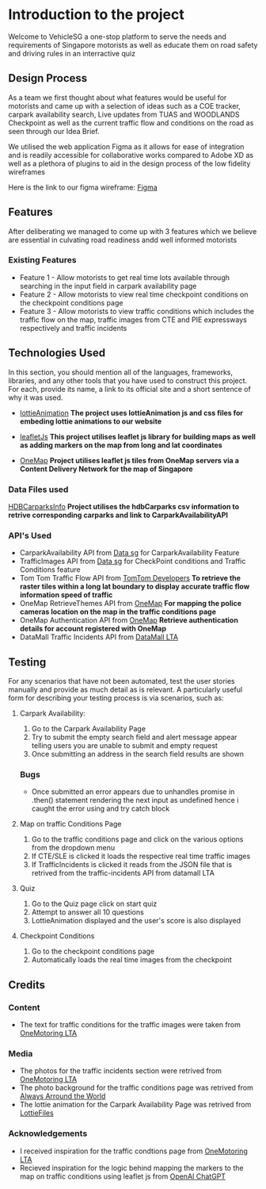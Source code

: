# Introduction to the project
Welcome to VehicleSG a one-stop platform to serve the needs and requirements of Singapore motorists as well as educate them on road safety and driving rules in an interractive quiz

 
## Design Process
 
As a team we first thought about what features would be useful for motorists and came up with a selection of ideas such as a COE tracker, carpark availability search, Live updates
from TUAS and WOODLANDS Checkpoint as well as the current traffic flow and conditions on the road as seen through our Idea Brief. 

We utilised the web application Figma as it allows for ease of integration and is readily accessible for collaborative works compared to Adobe XD as well as a plethora of plugins
to aid in the design process of the low fidelity wireframes

Here is the link to our figma wireframe: [Figma](https://www.figma.com/file/KfDpdyELxdICHP7zi0SLYd/VehicleSG?type=design&node-id=0%3A1&mode=design&t=c263ky6W2egumvHc-1)


## Features

After deliberating we managed to come up with 3 features which we believe are essential in culvating road readiness andd well informed motorists

 
### Existing Features
- Feature 1 - Allow motorists to get real time lots available through searching in the input field in carpark availability page
- Feature 2 - Allow motorists to view real time checkpoint conditions on the checkpoint conditions page
- Feature 3 - Allow motorists to view traffic conditions which includes the traffic flow on the map, traffic images from CTE and PIE expressways respectively and traffic incidents


## Technologies Used

In this section, you should mention all of the languages, frameworks, libraries, and any other tools that you have used to construct this project. For each, provide its name, a link to its official site and a short sentence of why it was used.

- [lottieAnimation](https://lottiefiles.com/)
  **The project uses lottieAnimation js and css files for embeding lottie animations to our website**

- [leafletJs](https://leafletjs.com/)
  **This project utilises leaflet js library for building maps as well as adding markers on the map from long and lat coordinates**

- [OneMap](https://www.onemap.gov.sg/apidocs/)
  **Project utilises leaflet js tiles from OneMap servers via a Content Delivery Network for the map of Singapore**

### Data Files used
[HDBCarparksInfo](https://beta.data.gov.sg/datasets/d_23f946fa557947f93a8043bbef41dd09/view)
**Project utilises the hdbCarparks csv information to retrive corresponding carparks and link to CarparkAvailabilityAPI**


### API's Used

- CarparkAvailability API from [Data sg](https://beta.data.gov.sg/collections/85/view) for CarparkAvailability Feature
- TrafficImages API from [Data sg](https://beta.data.gov.sg/collections/354/view) for CheckPoint conditions and Traffic Conditions feature
- Tom Tom Traffic Flow API from [TomTom Developers](https://developer.tomtom.com/traffic-api/documentation/traffic-flow/traffic-flow-service)
  **To retrieve the raster tiles within a long lat boundary to display accurate traffic flow information speed of traffic**
- OneMap RetrieveThemes API from [OneMap](https://www.onemap.gov.sg/apidocs/apidocs/#getAllThemeInfo)
  **For mapping the police cameras location on the map in the traffic conditions page**
- OneMap Authentication API from [OneMap](https://www.onemap.gov.sg/apidocs/apidocs/#getAllThemeInfo)
  **Retrieve authentication details for account registered with OneMap**
- DataMall Traffic Incidents API from [DataMall LTA](https://datamall.lta.gov.sg/content/datamall/en/dynamic-data.html)




## Testing

For any scenarios that have not been automated, test the user stories manually and provide as much detail as is relevant. A particularly useful form for describing your testing process is via scenarios, such as:

1. Carpark Availability:
    1. Go to the Carpark Availability Page
    2. Try to submit the empty search field and alert message appear telling users you are unable to submit and empty request
    3. Once submitting an address in the search field results are shown

    ### Bugs
    - Once submitted an error appears due to unhandles promise in .then() statement rendering the next input as undefined hence i caught the error using and try catch block

 2. Map on traffic Conditions Page
    1. Go to the traffic conditions page and click on the various options from the dropdown menu
    2. If CTE/SLE is clicked it loads the respective real time traffic images
    3. If TrafficIncidents is clicked it reads from the JSON file that is retrived from the traffic-incidents API from datamall LTA

 3. Quiz
    1. Go to the Quiz page click on start quiz
    2. Attempt to answer all 10 questions
    3. LottieAnimation displayed and the user's score is also displayed


 4. Checkpoint Conditions
    1. Go to the checkpoint conditions page
    2. Automatically loads the real time images from the checkpoint
    



## Credits

### Content
- The text for traffic conditions for the traffic images were taken from [OneMotoring LTA](https://onemotoring.lta.gov.sg/content/onemotoring/home/driving/traffic_information/traffic-cameras.html)

### Media
- The photos for the traffic incidents section were retrived from [OneMotoring LTA](https://onemotoring.lta.gov.sg/content/onemotoring/home/driving/traffic_information/traffic-smart.html)
- The photo background for the traffic conditions page was retrived from [Always Arround the World](https://www.google.com/url?sa=i&url=https%3A%2F%2Fwww.alwaysaroundtheworld.com%2Fsingapore%2Fsingapore-skyline%2F&psig=AOvVaw2uFf7YVVgEH0soIM7UbI8P&ust=1707491518335000&source=images&cd=vfe&opi=89978449&ved=0CBUQjhxqFwoTCNi04dyDnIQDFQAAAAAdAAAAABAE)
- The lottie animation for the Carpark Availability Page was retrived from [LottieFiles](https://lottiefiles.com/animations/parking-spots-1JxnjiZoIc)

### Acknowledgements

- I received inspiration for the traffic condtions page from [OneMotoring LTA](https://onemotoring.lta.gov.sg/content/onemotoring/home/driving/traffic_information/traffic-cameras.html)
- Recieved inspiration for the logic behind mapping the markers to the map on traffic conditions using leaflet js from [OpenAI ChatGPT](https://chat.openai.com/c/9b10b3b0-f46e-45a3-989e-5d52ac49b2c4)
